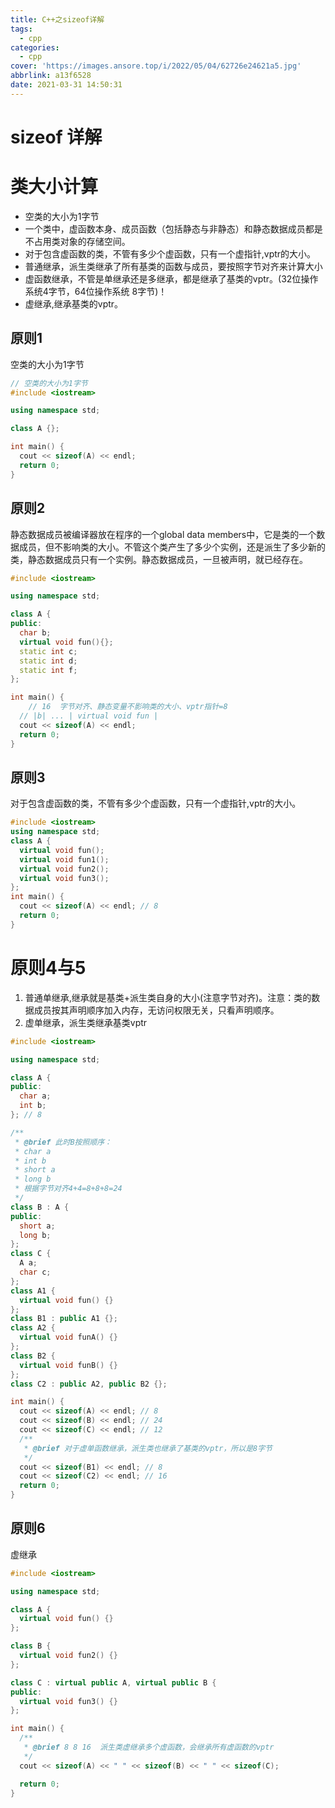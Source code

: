 ```yaml
---
title: C++之sizeof详解
tags:
  - cpp
categories:
  - cpp
cover: 'https://images.ansore.top/i/2022/05/04/62726e24621a5.jpg'
abbrlink: a13f6528
date: 2021-03-31 14:50:31
---
```


# sizeof 详解

# 类大小计算

- 空类的大小为1字节
- 一个类中，虚函数本身、成员函数（包括静态与非静态）和静态数据成员都是不占用类对象的存储空间。
- 对于包含虚函数的类，不管有多少个虚函数，只有一个虚指针,vptr的大小。
- 普通继承，派生类继承了所有基类的函数与成员，要按照字节对齐来计算大小
- 虚函数继承，不管是单继承还是多继承，都是继承了基类的vptr。(32位操作系统4字节，64位操作系统 8字节)！
- 虚继承,继承基类的vptr。

## 原则1

空类的大小为1字节

```cpp
// 空类的大小为1字节
#include <iostream>

using namespace std;

class A {};

int main() {
  cout << sizeof(A) << endl;
  return 0;
}
```

## 原则2

静态数据成员被编译器放在程序的一个global data members中，它是类的一个数据成员，但不影响类的大小。不管这个类产生了多少个实例，还是派生了多少新的类，静态数据成员只有一个实例。静态数据成员，一旦被声明，就已经存在。

```cpp
#include <iostream>

using namespace std;

class A {
public:
  char b;
  virtual void fun(){};
  static int c;
  static int d;
  static int f;
};

int main() {
	// 16  字节对齐、静态变量不影响类的大小、vptr指针=8
  // |b| ... | virtual void fun |  
  cout << sizeof(A) << endl;
  return 0;
}
```

## 原则3

对于包含虚函数的类，不管有多少个虚函数，只有一个虚指针,vptr的大小。

```cpp
#include <iostream>
using namespace std;
class A {
  virtual void fun();
  virtual void fun1();
  virtual void fun2();
  virtual void fun3();
};
int main() {
  cout << sizeof(A) << endl; // 8
  return 0;
}
```

# 原则4与5

1. 普通单继承,继承就是基类+派生类自身的大小(注意字节对齐)。注意：类的数据成员按其声明顺序加入内存，无访问权限无关，只看声明顺序。
2. 虚单继承，派生类继承基类vptr

```cpp
#include <iostream>

using namespace std;

class A {
public:
  char a;
  int b;
}; // 8

/**
 * @brief 此时B按照顺序：
 * char a
 * int b
 * short a
 * long b
 * 根据字节对齐4+4=8+8+8=24
 */
class B : A {
public:
  short a;
  long b;
};
class C {
  A a;
  char c;
};
class A1 {
  virtual void fun() {}
};
class B1 : public A1 {};
class A2 {
  virtual void funA() {}
};
class B2 {
  virtual void funB() {}
};
class C2 : public A2, public B2 {};

int main() {
  cout << sizeof(A) << endl; // 8
  cout << sizeof(B) << endl; // 24
  cout << sizeof(C) << endl; // 12
  /**
   * @brief 对于虚单函数继承，派生类也继承了基类的vptr，所以是8字节
   */
  cout << sizeof(B1) << endl; // 8
  cout << sizeof(C2) << endl; // 16
  return 0;
}
```

## 原则6

虚继承

```cpp
#include <iostream>

using namespace std;

class A {
  virtual void fun() {}
};

class B {
  virtual void fun2() {}
};

class C : virtual public A, virtual public B {
public:
  virtual void fun3() {}
};

int main() {
  /**
   * @brief 8 8 16  派生类虚继承多个虚函数，会继承所有虚函数的vptr
   */
  cout << sizeof(A) << " " << sizeof(B) << " " << sizeof(C);

  return 0;
}
```
